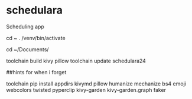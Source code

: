 # schedulara
Scheduling app


cd ~
. /venv/bin/activate

cd ~/Documents/


toolchain build kivy pillow
toolchain update schedulara24

##hints for when i forget

toolchain pip install appdirs kivymd pillow humanize mechanize bs4 emoji webcolors twisted pyperclip kivy-garden kivy-garden.graph faker
